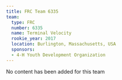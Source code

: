 ```yaml
---
title: FRC Team 6335
team:
  type: FRC
  number: 6335
  name: Terminal Velocity
  rookie_year: 2017
  location: Burlington, Massachusetts, USA
  sponsors:
  - 4-H Youth Development Organization
---
```


No content has been added for this team